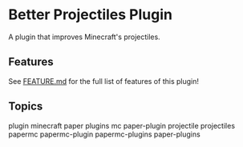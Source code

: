 # Better Projectiles Plugin

A plugin that improves Minecraft's projectiles.

## Features

See [FEATURE.md](./FEATURES.md) for the full list of features of this plugin!

## Topics

plugin minecraft paper plugins mc paper-plugin projectile projectiles papermc papermc-plugin papermc-plugins paper-plugins
